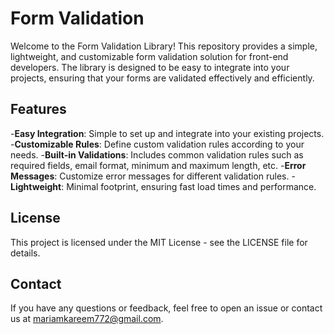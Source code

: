 # Form Validation 

Welcome to the Form Validation Library! This repository provides a simple, lightweight, and customizable form validation solution for front-end developers. The library is designed to be easy to integrate into your projects, ensuring that your forms are validated effectively and efficiently.

## Features
-**Easy Integration**: Simple to set up and integrate into your existing projects.
-**Customizable Rules**: Define custom validation rules according to your needs.
-**Built-in Validations**: Includes common validation rules such as required fields, email format, minimum and maximum length, etc.
-**Error Messages**: Customize error messages for different validation rules.
-**Lightweight**: Minimal footprint, ensuring fast load times and performance.

## License
This project is licensed under the MIT License - see the LICENSE file for details.

## Contact
If you have any questions or feedback, feel free to open an issue or contact us at mariamkareem772@gmail.com.